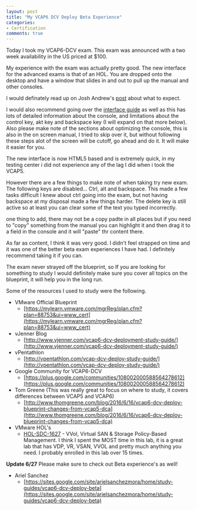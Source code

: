 ```yaml
---
layout: post
title: "My VCAP6 DCV Deploy Beta Experience"
categories:
- Certification
comments: true
---
```

Today I took my VCAP6-DCV exam. This exam was announced with a two week availability in the US priced at $100.

My experience with the exam was actually pretty good. The new interface for the advanced exams is that of an HOL. You are dropped onto the desktop and have a window that slides in and out to pull up the manual and other consoles.

I would definately read up on Josh Andrew's [post](http://sostechblog.com/2016/06/15/vcap6-dcv-deploy-public-beta-launched/) about what to expect.

I would also recommend going over the [interface guide](https://mylearn.vmware.com/lcms/web/portals/certification/VMware%20Certification%20Platform%20Interface.pdf) as well as this has lots of detailed information about the console, and limitations about the control key, akt key and backspace key (I will expand on that more below). Also please make note of the sections about optimizing the console, this is also in the on screen manual, I tried to skip over it, but without following these steps alot of the screen will be cutoff, go ahead and do it. It will make it easier for you.

The new interface is now HTML5 based and is extremely quick, in my testing center i did not experience any of the lag I did when i took the VCAP5.

However there are a few things to make note of when taking try new exam. The following keys are disabled... Ctrl, alt and backspace. This made a few tasks difficult I knew about ctrl going into the exam, but not having backspace at my disposal made a few things harder. The delete key is still active so at least you can clear some of the text you typed incorrectly.

one thing to add, there may not be a copy padte in all places but if you need to "copy" something from the manual you can highlight it and then drag it to a field in the console and it will "paste" thr content there.

As far as content, I think it was very good. I didn't feel strapped on time and it was one of the better beta exam experiences I have had. I definitely recommend taking it if you can.

The exam never strayed off the blueprint, so If you are looking for something to study I would definitely make sure you cover all topics on the blueprint, it will help you in the long run.

Some of the resources I used to study were the following.

- VMware Official Blueprint
  - [https://mylearn.vmware.com/mgrReg/plan.cfm?plan=88753&ui=www_cert](https://mylearn.vmware.com/mgrReg/plan.cfm?plan=88753&ui=www_cert)
- vJenner Blog
  - [http://www.vjenner.com/vcap6-dcv-deployment-study-guide/](http://www.vjenner.com/vcap6-dcv-deployment-study-guide/)
- vPentathlon
  - [http://vpentathlon.com/vcap-dcv-deploy-study-guide/](http://vpentathlon.com/vcap-dcv-deploy-study-guide/)
- Google Community for VCAP6-DCV
  - [https://plus.google.com/communities/108002000588564278612](https://plus.google.com/communities/108002000588564278612)
- Tom Greene (This was really great to focus on where to study, it covers differences between VCAP5 and VCAP6)
    - [http://www.thomgreene.com/blog/2016/6/16/vcap6-dcv-deploy-blueprint-changes-from-vcap5-dca](http://www.thomgreene.com/blog/2016/6/16/vcap6-dcv-deploy-blueprint-changes-from-vcap5-dca)
- VMware HOL's
  - [HOL-SDC-1627](http://labs.hol.vmware.com/HOL/catalogs/lab/2112) - VVol, Virtual SAN & Storage Policy-Based Management. I think I spent the MOST time in this lab, it is a great lab that has VDP, VR, VSAN, VVOL and pretty much anything you need. I probably enrolled in this lab over 15 times.

**Update 6/27**
Please make sure to check out Beta experience's as well!

- Ariel Sanchez
  - [https://sites.google.com/site/arielsanchezmora/home/study-guides/vcap6-dcv-deploy-beta](https://sites.google.com/site/arielsanchezmora/home/study-guides/vcap6-dcv-deploy-beta)
